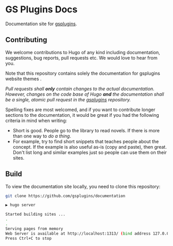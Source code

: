 # GS Plugins Docs

Documentation site for [gsplugins](https://docs.gsplugins.com).

## Contributing

We welcome contributions to Hugo of any kind including documentation, suggestions, bug reports, pull requests etc.  We would love to hear from you. 

Note that this repository contains solely the documentation for gsplugins website themes . 

*Pull requests shall **only** contain changes to the actual documentation. However, changes on the code base of Hugo **and** the documentation shall be a single, atomic pull request in the [gsplugins](https:docs.gsplugins.com) repository.*

Spelling fixes are most welcomed, and if you want to contribute longer sections to the documentation, it would be great if you had the following criteria in mind when writing:

* Short is good. People go to the library to read novels. If there is more than one way to _do a thing_.
* For example, try to find short snippets that teaches people about the concept. If the example is also useful as-is (copy and paste), then great. Don't list long and similar examples just so people can use them on their sites.


## Build

To view the documentation site locally, you need to clone this repository:

```bash
git clone https://github.com/gsplugins/documentation
```

```bash
▶ hugo server

Started building sites ...
.
.
Serving pages from memory
Web Server is available at http://localhost:1313/ (bind address 127.0.0.1)
Press Ctrl+C to stop
```
